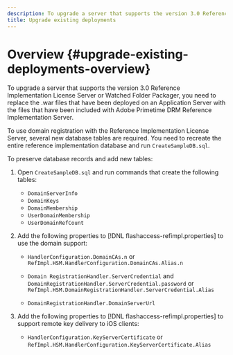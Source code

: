 ```yaml
---
description: To upgrade a server that supports the version 3.0 Reference Implementation License Server or Watched Folder Packager, you need to replace the .war files that have been deployed on an Application Server with the files that have been included with Adobe Primetime DRM Reference Implementation Server.
title: Upgrade existing deployments
---
```


# Overview {#upgrade-existing-deployments-overview}

To upgrade a server that supports the version 3.0 Reference Implementation License Server or Watched Folder Packager, you need to replace the .war files that have been deployed on an Application Server with the files that have been included with Adobe Primetime DRM Reference Implementation Server.

To use domain registration with the Reference Implementation License Server, several new database tables are required. You need to recreate the entire reference implementation database and run `CreateSampleDB.sql`.

To preserve database records and add new tables:

1. Open `CreateSampleDB.sql` and run commands that create the following tables:

    * `DomainServerInfo` 
    * `DomainKeys` 
    * `DomainMembership` 
    * `UserDomainMembership` 
    * `UserDomainRefCount`

1. Add the following properties to [!DNL flashaccess-refimpl.properties] to use the domain support:

    * `HandlerConfiguration.DomainCAs.n` or `RefImpl.HSM.HandlerConfiguration.DomainCAs.Alias.n` 
    
    * `Domain RegistrationHandler.ServerCredential` and `DomainRegistrationHandler.ServerCredential.password` or `RefImpl.HSM.DomainRegistrationHandler.ServerCredential.Alias` 
    
    * `DomainRegistrationHandler.DomainServerUrl`

1. Add the following properties to [!DNL flashaccess-refimpl.properties] to support remote key delivery to iOS clients:

    * `HandlerConfiguration.KeyServerCertificate` or `RefImpl.HSM.HandlerConfiguration.KeyServerCertificate.Alias`